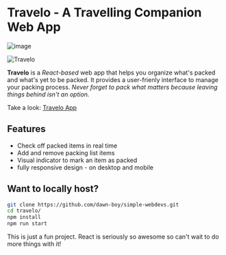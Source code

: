 # Travelo - A Travelling Companion Web App
![image](https://github.com/user-attachments/assets/6a952d13-8585-4914-a01f-1ef970519d20)

![Travelo](https://github.com/user-attachments/assets/ede100aa-d0e8-4244-b884-a6a7d8047bae)

**Travelo** is a *React-based* web app that helps you organize what's packed and what's yet to be packed. It provides a user-frienly interface to manage your packing process. 
*Never forget to pack what matters because leaving things behind isn't an option.*

Take a look: [Travelo App](https://travelo-dev.vercel.app/)

## Features
- Check off packed items in real time
- Add and remove packing list items
- Visual indicator to mark an item as packed
- fully responsive design - on desktop and mobile


## Want to locally host?
```sh
git clone https://github.com/dawn-boy/simple-webdevs.git
cd travelo/
npm install
npm run start
```

This is just a fun project. React is seriously so awesome so can't wait to do more things with it!
